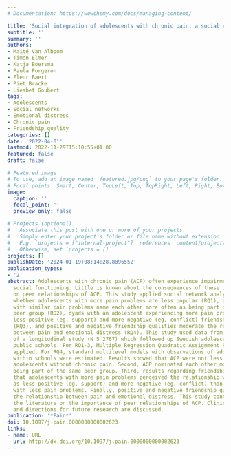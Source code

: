 ```yaml
---
# Documentation: https://wowchemy.com/docs/managing-content/

title: 'Social integration of adolescents with chronic pain: a social network analysis'
subtitle: ''
summary: ''
authors:
- Maité Van Alboom
- Timon Elmer
- Katja Boersma
- Paula Forgeron
- Fleur Baert
- Piet Bracke
- Liesbet Goubert
tags:
- Adolescents
- Social networks
- Emotional distress
- Chronic pain
- Friendship quality
categories: []
date: '2022-04-01'
lastmod: 2022-11-29T15:10:55+01:00
featured: false
draft: false

# Featured image
# To use, add an image named `featured.jpg/png` to your page's folder.
# Focal points: Smart, Center, TopLeft, Top, TopRight, Left, Right, BottomLeft, Bottom, BottomRight.
image:
  caption: ''
  focal_point: ''
  preview_only: false

# Projects (optional).
#   Associate this post with one or more of your projects.
#   Simply enter your project's folder or file name without extension.
#   E.g. `projects = ["internal-project"]` references `content/project/deep-learning/index.md`.
#   Otherwise, set `projects = []`.
projects: []
publishDate: '2024-01-19T08:14:28.889655Z'
publication_types:
- '2'
abstract: Adolescents with chronic pain (ACP) often experience impairments in their
  social functioning. Little is known about the consequences of these impairments
  on peer relationships of ACP. This study applied social network analysis to examine
  whether adolescents with more pain problems are less popular (RQ1), adolescents
  with similar pain problems name each other more often as being part of the same
  peer group (RQ2), dyads with an adolescent experiencing more pain problems report
  less positive (eg, support) and more negative (eg, conflict) friendship qualities
  (RQ3), and positive and negative friendship qualities moderate the relationship
  between pain and emotional distress (RQ4). This study used data from the first wave
  of a longitudinal study (N 5 2767) which followed up Swedish adolescents from 19
  public schools. For RQ1-3, Multiple Regression Quadratic Assignment Procedure was
  applied. For RQ4, standard multilevel models with observations of adolescents nested
  within schools were estimated. Results showed that ACP were not less popular than
  adolescents without chronic pain. Second, ACP nominated each other more often as
  being part of the same peer group. Third, results regarding friendship quality showed
  that adolescents with more pain problems perceived the relationship with their friends
  as less positive (eg, support) and more negative (eg, conflict) than adolescents
  with less pain problems. Finally, positive and negative friendship qualities moderated
  the relationship between pain and emotional distress. This study contributes to
  the literature on the importance of peer relationships of ACP. Clinical implications
  and directions for future research are discussed.
publication: '*Pain*'
doi: 10.1097/j.pain.0000000000002623
links:
- name: URL
  url: http://dx.doi.org/10.1097/j.pain.0000000000002623
---
```

